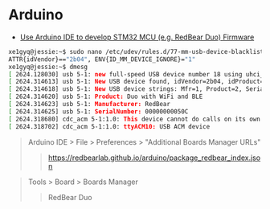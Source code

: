 # Arduino

- [Use Arduino IDE to develop STM32 MCU (e.g. RedBear Duo) Firmware](https://github.com/redbear/STM32-Arduino)

```sh
xe1gyq@jessie:~$ sudo nano /etc/udev/rules.d/77-mm-usb-device-blacklist.rules
ATTR{idVendor}=="2b04", ENV{ID_MM_DEVICE_IGNORE}="1"
xe1gyq@jessie:~$ dmesg
[ 2624.128030] usb 5-1: new full-speed USB device number 18 using uhci_hcd
[ 2624.314613] usb 5-1: New USB device found, idVendor=2b04, idProduct=c058
[ 2624.314618] usb 5-1: New USB device strings: Mfr=1, Product=2, SerialNumber=3
[ 2624.314620] usb 5-1: Product: Duo with WiFi and BLE
[ 2624.314623] usb 5-1: Manufacturer: RedBear
[ 2624.314625] usb 5-1: SerialNumber: 00000000050C
[ 2624.318680] cdc_acm 5-1:1.0: This device cannot do calls on its own. It is not a modem.
[ 2624.318702] cdc_acm 5-1:1.0: ttyACM10: USB ACM device

```

> Arduino IDE > File > Preferences > "Additional Boards Manager URLs"
> > https://redbearlab.github.io/arduino/package_redbear_index.json

> Tools > Board > Boards Manager
> > RedBear Duo


